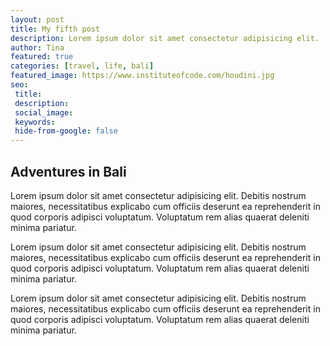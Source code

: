 ```yaml
---
layout: post
title: My fifth post
description: Lorem ipsum dolor sit amet consectetur adipisicing elit.
author: Tina
featured: true
categories: [travel, life, bali]
featured_image: https://www.instituteofcode.com/houdini.jpg
seo:
 title:
 description:
 social_image:
 keywords:
 hide-from-google: false
---
```


## Adventures in Bali

Lorem ipsum dolor sit amet consectetur adipisicing elit. Debitis nostrum maiores, necessitatibus explicabo cum officiis deserunt ea reprehenderit in quod corporis adipisci voluptatum. Voluptatum rem alias quaerat deleniti minima pariatur.

Lorem ipsum dolor sit amet consectetur adipisicing elit. Debitis nostrum maiores, necessitatibus explicabo cum officiis deserunt ea reprehenderit in quod corporis adipisci voluptatum. Voluptatum rem alias quaerat deleniti minima pariatur.

Lorem ipsum dolor sit amet consectetur adipisicing elit. Debitis nostrum maiores, necessitatibus explicabo cum officiis deserunt ea reprehenderit in quod corporis adipisci voluptatum. Voluptatum rem alias quaerat deleniti minima pariatur.